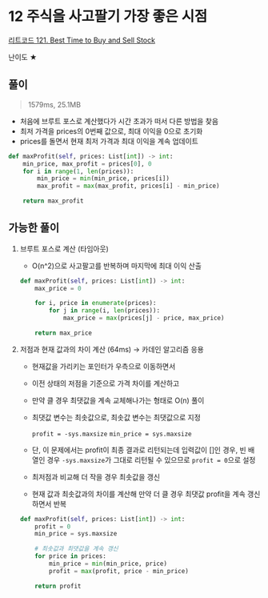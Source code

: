 # 12 주식을 사고팔기 가장 좋은 시점

[리트코드 121. Best Time to Buy and Sell Stock](https://leetcode.com/problems/best-time-to-buy-and-sell-stock/)

난이도 ★

## 풀이

> 1579ms, 25.1MB
> 
- 처음에 브루트 포스로 계산했다가 시간 초과가 떠서 다른 방법을 찾음
- 최저 가격을 prices의 0번째 값으로, 최대 이익을 0으로 초기화
- prices를 돌면서 현재 최저 가격과 최대 이익을 계속 업데이트

```python
def maxProfit(self, prices: List[int]) -> int:
    min_price, max_profit = prices[0], 0
    for i in range(1, len(prices)):
        min_price = min(min_price, prices[i])
        max_profit = max(max_profit, prices[i] - min_price)
    
    return max_profit
```

## 가능한 풀이

1. 브루트 포스로 계산 (타임아웃)
    - O(n^2)으로 사고팔고를 반복하며 마지막에 최대 이익 산출
    
    ```python
    def maxProfit(self, prices: List[int]) -> int:
        max_price = 0
        
        for i, price in enumerate(prices):
            for j in range(i, len(prices)):
                max_price = max(prices[j] - price, max_price)
                
        return max_price
    ```
    
2. 저점과 현재 값과의 차이 계산 (64ms) → 카데인 알고리즘 응용
    - 현재값을 가리키는 포인터가 우측으로 이동하면서
    - 이전 상태의 저점을 기준으로 가격 차이를 계산하고
    - 만약 클 경우 최댓값을 계속 교체해나가는 형태로 O(n) 풀이
    - 최댓값 변수는 최솟값으로, 최솟값 변수는 최댓값으로 지정
        
        `profit = -sys.maxsize` `min_price = sys.maxsize`
        
    - 단, 이 문제에서는 profit이 최종 결과로 리턴되는데 입력값이 []인 경우, 빈 배열인 경우 `-sys.maxsize`가 그대로 리턴될 수 있으므로 `profit = 0`으로 설정
    - 최저점과 비교해 더 작을 경우 최솟값을 갱신
    - 현재 값과 최솟값과의 차이를 계산해 만약 더 클 경우 최댓값 profit을 계속 갱신하면서 반복
    
    ```python
    def maxProfit(self, prices: List[int]) -> int:
        profit = 0
        min_price = sys.maxsize
        
        # 최솟값과 최댓값을 계속 갱신
        for price in prices:
            min_price = min(min_price, price)
            profit = max(profit, price - min_price)
        
        return profit
    ```
    

